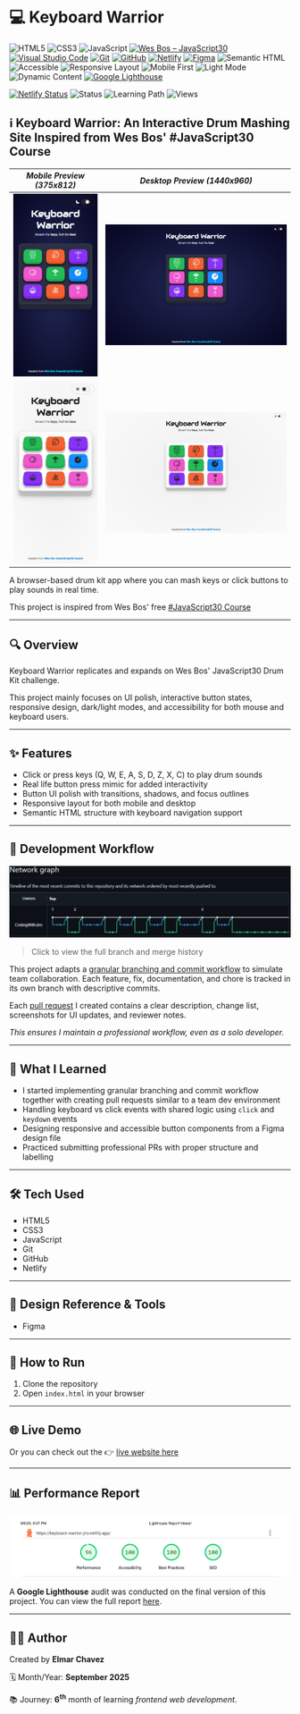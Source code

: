 # 💻 Keyboard Warrior

![HTML5](https://img.shields.io/badge/HTML5-E34F26?style=for-the-badge&logo=html5&logoColor=white)
![CSS3](https://img.shields.io/badge/CSS3-1572B6?style=for-the-badge&logo=css3&logoColor=white)
![JavaScript](https://img.shields.io/badge/JavaScript-F7DF1E?style=for-the-badge&logo=javascript&logoColor=black)
[![Wes Bos – JavaScript30](https://img.shields.io/badge/Javascript30-FAD000?style=for-the-badge&logo=javascript&logoColor=000000&labelColor=FAD000&message=JavaScript30&color=1e1e1e&label=Wes%20Bos)](https://javascript30.com/)
[![Visual Studio Code](https://img.shields.io/badge/VS%20Code-007ACC?style=for-the-badge&logo=visual-studio-code&logoColor=white)](https://code.visualstudio.com/)
[![Git](https://img.shields.io/badge/Git-F05032?style=for-the-badge&logo=git&logoColor=white)](https://git-scm.com/)
[![GitHub](https://img.shields.io/badge/GitHub-181717?style=for-the-badge&logo=github&logoColor=white)](https://github.com/)
[![Netlify](https://img.shields.io/badge/Netlify-00C7B7?style=for-the-badge&logo=netlify&logoColor=white)](https://www.netlify.com/)
[![Figma](https://img.shields.io/badge/Figma-ffffff?style=for-the-badge&logo=figma&logoColor=F24E1E)](https://www.figma.com/)
![Semantic HTML](https://img.shields.io/badge/Semantic%20HTML-ff9800?style=for-the-badge)
![Accessible](https://img.shields.io/badge/Accessibility-A11Y-0052cc?style=for-the-badge)
![Responsive Layout](https://img.shields.io/badge/Responsive%20Layout-Full%20Support-blue?style=for-the-badge)
![Mobile First](https://img.shields.io/badge/Mobile--First-Design-orange?style=for-the-badge)
![Light Mode](https://img.shields.io/badge/Light--Mode-Available-fff7ed?style=for-the-badge&logo=sun&logoColor=ff9800)
![Dynamic Content](https://img.shields.io/badge/Dynamic%20Content-Available-673ab7?style=for-the-badge)
[![Google Lighthouse](https://img.shields.io/badge/Lighthouse-Audit-00B0FF?style=for-the-badge&logo=lighthouse&logoColor=white)](./assets/downloads/lighthouse-performance-report.pdf)

[![Netlify Status](https://api.netlify.com/api/v1/badges/53acbd13-018a-4341-a6fb-c24440dac094/deploy-status)](https://keyboard-warrior-jiro.netlify.app/)
![Status](https://img.shields.io/badge/status-complete-brightgreen)
![Learning Path](https://img.shields.io/badge/learning%20path-month%206-blue)
![Views](https://visitor-badge.laobi.icu/badge?page_id=CodingWithJiro.wesbos-js-30-drumkit&left_text=repo%20views)

## ℹ️ Keyboard Warrior: An Interactive Drum Mashing Site Inspired from Wes Bos' #JavaScript30 Course

| _Mobile Preview (375x812)_                                   | _Desktop Preview (1440x960)_                                    |
| ------------------------------------------------------------ | --------------------------------------------------------------- |
| ![Mobile](./assets/img/site-preview-mobile-dark_375x812.png) | ![Desktop](./assets/img/site-preview-desktop-dark_1440x960.png) |
| ![Mobile](./assets/img/site-preview-mobile_375x812.png)      | ![Desktop](./assets/img/site-preview-desktop_1440x960.png)      |

A browser-based drum kit app where you can mash keys or click buttons to play sounds in real time.

This project is inspired from Wes Bos' free [#JavaScript30 Course](https://javascript30.com/)

---

## 🔍 Overview

Keyboard Warrior replicates and expands on Wes Bos' JavaScript30 Drum Kit challenge.

This project mainly focuses on UI polish, interactive button states, responsive design, dark/light modes, and accessibility for both mouse and keyboard users.

---

## ✨ Features

- Click or press keys (Q, W, E, A, S, D, Z, X, C) to play drum sounds
- Real life button press mimic for added interactivity
- Button UI polish with transitions, shadows, and focus outlines
- Responsive layout for both mobile and desktop
- Semantic HTML structure with keyboard navigation support

---

## 🔀 Development Workflow

[![Network Graph](./assets/img/network-graph.png)](https://github.com/CodingWithJiro/wesbos-js-30-drumkit/network)

> Click to view the full branch and merge history

This project adapts a [granular branching and commit workflow](https://github.com/CodingWithJiro/wesbos-js-30-drumkit/network) to simulate team collaboration. Each feature, fix, documentation, and chore is tracked in its own branch with descriptive commits.

Each [pull request](https://github.com/CodingWithJiro/wesbos-js-30-drumkit/pulls?q=is%3Apr+is%3Aclosed) I created contains a clear description, change list, screenshots for UI updates, and reviewer notes.

_This ensures I maintain a professional workflow, even as a solo developer._

---

## 🧠 What I Learned

- I started implementing granular branching and commit workflow together with creating pull requests similar to a team dev environment
- Handling keyboard vs click events with shared logic using `click` and `keydown` events
- Designing responsive and accessible button components from a Figma design file
- Practiced submitting professional PRs with proper structure and labelling

---

## 🛠️ Tech Used

- HTML5
- CSS3
- JavaScript
- Git
- GitHub
- Netlify

---

## 🎨 Design Reference & Tools

- Figma

---

## 🚀 How to Run

1. Clone the repository
2. Open `index.html` in your browser

---

## 🌐 Live Demo

Or you can check out the 👉 [live website here](https://keyboard-warrior-jiro.netlify.app/)

---

## 📊 Performance Report

[![Lighthouse Report Preview](./assets/img/lighthouse-report.png)](./assets/downloads/lighthouse-performance-report.pdf)

A **Google Lighthouse** audit was conducted on the final version of this project. You can view the full report [here](./assets/downloads/lighthouse-performance-report.pdf).

---

## 🧑‍💻 Author

Created by **Elmar Chavez**

🗓️ Month/Year: **September 2025**

📚 Journey: **6<sup>th</sup>** month of learning _frontend web development_.
